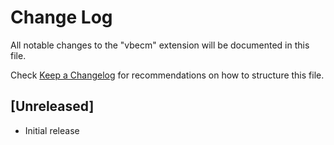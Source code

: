 # Change Log

All notable changes to the "vbecm" extension will be documented in this file.

Check [Keep a Changelog](http://keepachangelog.com/) for recommendations on how to structure this file.

## [Unreleased]

- Initial release